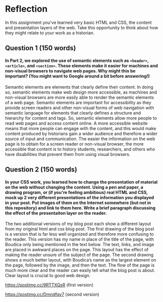 # Reflection

In this assignment you've learned very basic HTML and CSS, the content and presentation layers of the web. Take this opportunity to think about how they might relate to your work as a historian. 

## Question 1 (150 words)
#### In Part 2, we explored the use of semantic elements such as `<header>`, `<article>`, and `<section>`. These elements make it easier for machines and non-visual browsers to navigate web pages. Why might this be important? (You might want to Google around a bit before answering!)

Semantic elements are elements that clearly define their content. In doing so, semantic elements make web design more accessible, as machines and non-visual browsers are more easily able to render the semantic elements of a web page. Semantic elements are important for accessibility as they provide screen readers and other non-visual forms of web navigation with semantic language for elements that clearly defines a structure and hierarchy for content and tags. So, semantic elements allow more people to read web pages and access content online. A more accessible website means that more people can engage with the content, and this would make content produced by historians gain a wider audience and therefore a wider source of input and communication. The easier the information on the web page is to obtain for a screen reader or non-visual browser, the more accessible that content is to history students, researchers, and others who have disabilities that prevent them from using visual browsers. 

## Question 2 (150 words)
#### In your CSS work, you learned how to change the presentation of material on the web without changing the content. Using a pen and paper, a drawing program, or (if you're feeling ambitious) real HTML and CSS, mock up 2 very different presentations of the information you displayed in your post. Put images of them on the Internet somewhere (but not in this repository) and link to them here. Write a brief paragraph discussing the effect of the presentaiton layer on the reader.

The two additional versions of my blog post each show a different layout from my original html and css blog post. The first drawing of the blog post is a version that is far less well organized and therefore more confusing to the reader. This version has my name in place of the title of the page, with Boudica only being mentioned in the text below. The text, links, and image are placed in awkward places on the page. This layout has the effect of making the reader unsure of the subject of the page. The second drawing shows a much better layout, with Boudica’s name as the largest element on the page, followed by the image, and then the text. The flow of the page is much more clear and the reader can easily tell what the blog post is about. Clear layout is crucial to good web design.

https://postimg.cc/9RTTXQsR (first version)

https://postimg.cc/Dmndfqy7 (second version)